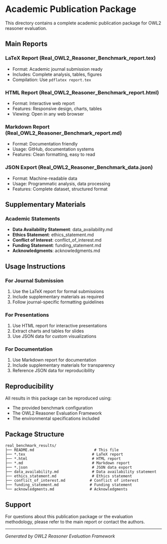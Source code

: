 # Academic Publication Package

This directory contains a complete academic publication package for OWL2 reasoner evaluation.

## Main Reports

### LaTeX Report (Real_OWL2_Reasoner_Benchmark_report.tex)
- Format: Academic journal submission ready
- Includes: Complete analysis, tables, figures
- Compilation: Use `pdflatex report.tex`

### HTML Report (Real_OWL2_Reasoner_Benchmark_report.html)
- Format: Interactive web report
- Features: Responsive design, charts, tables
- Viewing: Open in any web browser

### Markdown Report (Real_OWL2_Reasoner_Benchmark_report.md)
- Format: Documentation friendly
- Usage: GitHub, documentation systems
- Features: Clean formatting, easy to read

### JSON Export (Real_OWL2_Reasoner_Benchmark_data.json)
- Format: Machine-readable data
- Usage: Programmatic analysis, data processing
- Features: Complete dataset, structured format

## Supplementary Materials

### Academic Statements
- **Data Availability Statement**: data_availability.md
- **Ethics Statement**: ethics_statement.md
- **Conflict of Interest**: conflict_of_interest.md
- **Funding Statement**: funding_statement.md
- **Acknowledgments**: acknowledgments.md

## Usage Instructions

### For Journal Submission
1. Use the LaTeX report for formal submissions
2. Include supplementary materials as required
3. Follow journal-specific formatting guidelines

### For Presentations
1. Use HTML report for interactive presentations
2. Extract charts and tables for slides
3. Use JSON data for custom visualizations

### For Documentation
1. Use Markdown report for documentation
2. Include supplementary materials for transparency
3. Reference JSON data for reproducibility

## Reproducibility

All results in this package can be reproduced using:
- The provided benchmark configuration
- The OWL2 Reasoner Evaluation Framework
- The environmental specifications included

## Package Structure

```
real_benchmark_results/
├── README.md                           # This file
├── *.tex                              # LaTeX report
├── *.html                             # HTML report
├── *.md                               # Markdown report
├── *.json                             # JSON data export
├── data_availability.md               # Data availability statement
├── ethics_statement.md                # Ethics statement
├── conflict_of_interest.md           # Conflict of interest
├── funding_statement.md              # Funding statement
└── acknowledgments.md                # Acknowledgments
```

## Support

For questions about this publication package or the evaluation methodology, please refer to the main report or contact the authors.

---
*Generated by OWL2 Reasoner Evaluation Framework*
